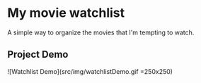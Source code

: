 # My movie watchlist

A simple way to organize the movies that I'm tempting to watch.

## Project Demo
![Watchlist Demo](src/img/watchlistDemo.gif =250x250)
